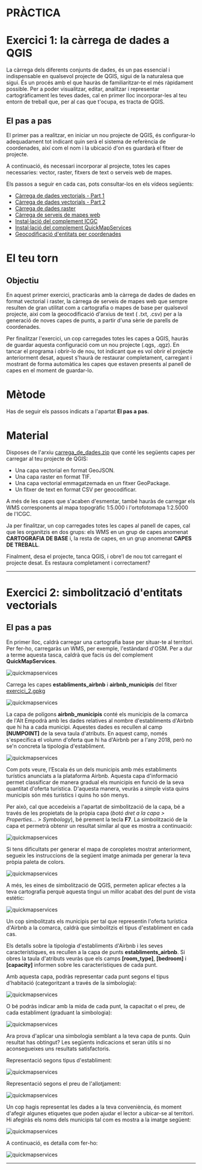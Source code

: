 # PRÀCTICA

Exercici 1: la càrrega de dades a QGIS
======================================

La càrrega dels diferents conjunts de dades, és un pas essencial i indispensable en qualsevol projecte de QGIS, sigui de la naturalesa que sigui. És un procés amb el que hauràs de familiaritzar-te el més ràpidament possible. Per a poder visualitzar, editar, analitzar i representar cartogràficament les teves dades, cal en primer lloc incorporar-les al teu entorn de treball que, per al cas que t'ocupa, es tracta de QGIS.

El pas a pas
------------

El primer pas a realitzar, en iniciar un nou projecte de QGIS, és configurar-lo adequadament tot indicant quin serà el sistema de referència de coordenades, així com el nom i la ubicació d'on es guardarà el fitxer de projecte. 

A continuació, és necessari incorporar al projecte, totes les capes necessaries: vector, raster, fitxers de text o serveis web de mapes.

Els passos a seguir en cada cas, pots consultar-los en els vídeos següents:

- [Càrrega de dades vectorials - Part 1](https://www.loom.com/share/b9c4fcc806cc48be98990e8d6aace5b3)
- [Càrrega de dades vectorials - Part 2](https://www.loom.com/share/ee0938865f964b96b010dd04a02944a5)
- [Càrrega de dades raster](https://www.loom.com/share/b6af9a54e0164ebb86eedc182ff944f5)
- [Càrrega de serveis de mapes web](https://www.loom.com/share/5f80daef73a8429ca0ff392825eb8b78)
- [Instal·lació del complement ICGC](https://www.loom.com/share/b0263aa738fc479897653eee0349d112)
- [Instal·lació del complement QuickMapServices](https://www.loom.com/share/7b58d39003f5487881f896ce4ce0c8e6)
- [Geocodificació d'entitats per coordenades](https://www.loom.com/share/de1df88da8f64cb08de4399df697433f)

El teu torn
===========

Objectiu
--------

En aquest primer exercici, practicaràs amb la càrrega de dades de dades en format vectorial i raster, la càrrega de serveis de mapes web que sempre resulten de gran utilitat com a cartografia o mapes de base per qualsevol projecte, així com la geocodificació d'arxius de text ( .txt, .csv) per a la generació de noves capes de punts, a partir d'una sèrie de parells de coordenades.

Per finalitzar l'exercici, un cop carregades totes les capes a QGIS, hauràs de guardar aquesta configuració com un nou projecte (.qgs, .qgz). En tancar el programa i obrir-lo de nou, tot indicant que es vol obrir el projecte anteriorment desat, aquest s'haurà de restaurar completament, carregant i mostrant de forma automàtica les capes que estaven presents al panell de capes en el moment de guardar-lo.

Mètode
======

Has de seguir els passos indicats a l'apartat **El pas a pas**.

Material
========

Disposes de l'arxiu [carrega_de_dades.zip](https://drive.google.com/file/d/10fTtL8bhwXuAVC34IQSZeA_E6xtvrqCr/view?usp=share_link) que conté les següents capes per carregar al teu projecte de QGIS:

- Una capa vectorial en format GeoJSON.
- Una capa raster en format TIF.
- Una capa vectorial emmagatzemada en un fitxer GeoPackage.
- Un fitxer de text en format CSV per geocodificar.

A més de les capes que s'acaben d'esmentar, també hauràs de carregar els WMS corresponents al mapa topogràfic 1:5.000 i l'ortofotomapa 1:2.5000 de l'ICGC.

Ja per finalitzar, un cop carregades totes les capes al panell de capes, cal que les organitzis en dos grups: els WMS en un grup de capes anomenat **CARTOGRAFIA DE BASE** i, la resta de capes, en un grup anomenat **CAPES DE TREBALL**.

Finalment, desa el projecte, tanca QGIS, i obre'l de nou tot carregant el projecte desat. Es restaura completament i correctament?

----

Exercici 2: simbolització d'entitats vectorials
===============================================

El pas a pas
------------

En primer lloc, caldrà carregar una cartografia base per situar-te al territori. Per fer-ho, carregaràs un WMS, per exemple, l'estàndard d'OSM. Per a dur a terme aquesta tasca, caldrà que facis ús del complement **QuickMapServices**.

![quickmapservices](static/assign2_1.gif)

Carrega les capes **establiments_airbnb** i **airbnb_municipis** del fitxer [exercici_2.gpkg](https://drive.google.com/file/d/1ZN3IxYW3lcpDQUCNnqZs6S8Gd-E7a18X/view?usp=share_link)

![quickmapservices](static/assign2_2.gif)

La capa de polígons **airbnb_municipis** conté els municipis de la comarca de l'Alt Empodrà amb les dades relatives al nombre d'establiments d'Airbnb que hi ha a cada municipi. Aquestes dades es recullen al camp **[NUMPOINT]** de la seva taula d'atributs. En aquest camp, només s'especifica el volumn d'oferta que hi ha d'Airbnb per a l'any 2018, però no se'n concreta la tipologia d'establiment.

![quickmapservices](static/assign3_1.gif)

Com pots veure, l’Escala és un dels municipis amb més establiments turístics anunciats a la plataforma Airbnb. Aquesta capa d'informació permet classificar de manera gradual els municipis en funció de la seva quantitat d'oferta turística. D'aquesta manera, veuràs a simple vista quins municipis són més turístics i quins ho són menys.

Per això, cal que accedeixis a l'apartat de simbolització de la capa, bé a través de les propietats de la pròpia capa (*botó dret a la capa > Properties… > Symbology*), bé prement la tecla **F7**. La simbolització de la capa et permetrà obtenir un resultat similar al que es mostra a continuació:

![quickmapservices](static/assign4_1.png)

Si tens dificultats per generar el mapa de coropletes mostrat anteriorment, segueix les instruccions de la següent imatge animada per generar la teva pròpia paleta de colors.

![quickmapservices](static/assign5_1.gif)

A més, les eines de simbolització de QGIS, permeten aplicar efectes a la teva cartografia perquè aquesta tingui un millor acabat des del punt de vista estètic:

![quickmapservices](static/assign6_1.gif)

Un cop simbolitzats els municipis per tal que representin l'oferta turística d'Airbnb a la comarca, caldrà que simbolitzis el tipus d'establiment en cada cas.

Els detalls sobre la tipologia d'establiments d'Airbnb i les seves característiques, es recullen a la capa de punts **establiments_airbnb**. Si obres la taula d'atributs veuràs que els camps **[room_type]**, **[bedroom]** i **[capacity]** informen sobre les característiques de cada punt.

Amb aquesta capa, podràs representar cada punt segons el tipus d'habitació (categoritzant a través de la simbologia):

![quickmapservices](static/assign7_1.jpg)

O bé podràs indicar amb la mida de cada punt, la capacitat o el preu, de cada establiment (graduant la simbologia):

![quickmapservices](static/assign8_1.png)

Ara prova d'aplicar una simbologia semblant a la teva capa de punts. Quin resultat has obtingut? Les següents indicacions et seran útils si no aconsegueixes uns resultats satisfactoris.

Representació segons tipus d'establiment:

![quickmapservices](static/assign9_1.gif)

Representació segons el preu de l'allotjament:

![quickmapservices](static/assign10_1.gif)

Un cop hagis representat les dades a la teva conveniència, és moment d'afegir algunes etiquetes que poden ajudar el lector a ubicar-se al territori. Hi afegiràs els noms dels municipis tal com es mostra a la imatge següent:

![quickmapservices](static/assign11_1.jpg)

A continuació, es detalla com fer-ho:

![quickmapservices](static/assign12_1.gif)

----
